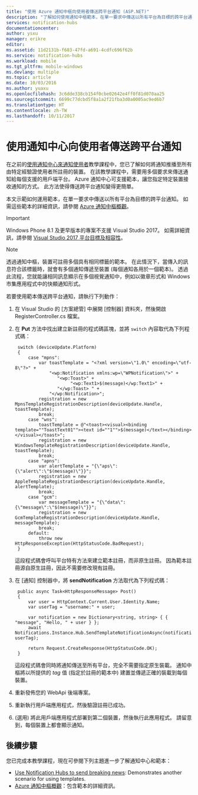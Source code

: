 ```yaml
---
title: "使用 Azure 通知中樞向使用者傳送跨平台通知 (ASP.NET)"
description: "了解如何使用通知中樞範本，在單一要求中傳送以所有平台為目標的跨平台通知。"
services: notification-hubs
documentationcenter: 
author: ysxu
manager: erikre
editor: 
ms.assetid: 11d2131b-f683-47fd-a691-4cdfc696f62b
ms.service: notification-hubs
ms.workload: mobile
ms.tgt_pltfrm: mobile-windows
ms.devlang: multiple
ms.topic: article
ms.date: 10/03/2016
ms.author: yuaxu
ms.openlocfilehash: 3c6dde338cb154f0cbe02642e4ff0f81d070aa25
ms.sourcegitcommit: 6699c77dcbd5f8a1a2f21fba3d0a0005ac9ed6b7
ms.translationtype: HT
ms.contentlocale: zh-TW
ms.lasthandoff: 10/11/2017
---
```

# <a name="send-cross-platform-notifications-to-users-with-notification-hubs"></a>使用通知中心向使用者傳送跨平台通知
在之前的[使用通知中心來通知使用者]教學課程中，您已了解如何將通知推播至所有由特定經驗證使用者所註冊的裝置。 在該教學課程中，需要用多個要求來傳送通知給每個支援的用戶端平台。 Azure 通知中心可支援範本，讓您指定特定裝置接收通知的方式。 此方法使得傳送跨平台通知變得更簡單。 

本文示範如何運用範本，在單一要求中傳送以所有平台為目標的跨平台通知。 如需這些範本的詳細資訊，請參閱 [Azure 通知中樞概觀][Templates]。

> [!IMPORTANT]
> Windows Phone 8.1 及更早版本的專案不支援 Visual Studio 2017。 如需詳細資訊，請參閱 [Visual Studio 2017 平台目標及相容性](https://www.visualstudio.com/en-us/productinfo/vs2017-compatibility-vs)。

> [!NOTE]
> 透過通知中樞，裝置可註冊多個具有相同標籤的範本。 在此情況下，當傳入的訊息符合該標籤時，就會有多個通知傳遞至裝置 (每個通知各用於一個範本)。 透過此流程，您就能讓相同訊息顯示在多個視覺通知中，例如以徽章形式和 Windows 市集應用程式中的快顯通知形式。
> 
> 

若要使用範本傳送跨平台通知，請執行下列動作：

1. 在 Visual Studio 的 [方案總管] 中展開 [控制器]  資料夾，然後開啟 RegisterController.cs 檔案。

2. 在 **Put** 方法中找出建立新註冊的程式碼區塊，並將 `switch` 內容取代為下列程式碼：
   
        switch (deviceUpdate.Platform)
        {
            case "mpns":
                var toastTemplate = "<?xml version=\"1.0\" encoding=\"utf-8\"?>" +
                    "<wp:Notification xmlns:wp=\"WPNotification\">" +
                       "<wp:Toast>" +
                            "<wp:Text1>$(message)</wp:Text1>" +
                       "</wp:Toast> " +
                    "</wp:Notification>";
                registration = new MpnsTemplateRegistrationDescription(deviceUpdate.Handle, toastTemplate);
                break;
            case "wns":
                toastTemplate = @"<toast><visual><binding template=""ToastText01""><text id=""1"">$(message)</text></binding></visual></toast>";
                registration = new WindowsTemplateRegistrationDescription(deviceUpdate.Handle, toastTemplate);
                break;
            case "apns":
                var alertTemplate = "{\"aps\":{\"alert\":\"$(message)\"}}";
                registration = new AppleTemplateRegistrationDescription(deviceUpdate.Handle, alertTemplate);
                break;
            case "gcm":
                var messageTemplate = "{\"data\":{\"message\":\"$(message)\"}}";
                registration = new GcmTemplateRegistrationDescription(deviceUpdate.Handle, messageTemplate);
                break;
            default:
                throw new HttpResponseException(HttpStatusCode.BadRequest);
        }
   
    這段程式碼會呼叫平台特有方法來建立範本註冊，而非原生註冊。 因為範本註冊源自原生註冊，因此不需要修改現有註冊。

3. 在 [通知] 控制器中，將 **sendNotification** 方法取代為下列程式碼：
   
        public async Task<HttpResponseMessage> Post()
        {
            var user = HttpContext.Current.User.Identity.Name;
            var userTag = "username:" + user;
   
            var notification = new Dictionary<string, string> { { "message", "Hello, " + user } };
            await Notifications.Instance.Hub.SendTemplateNotificationAsync(notification, userTag);
   
            return Request.CreateResponse(HttpStatusCode.OK);
        }
   
    這段程式碼會同時將通知傳送至所有平台，完全不需要指定原生裝載。 通知中樞將以所提供的 *tag* 值 (指定於註冊的範本中) 建置並傳遞正確的裝載到每個裝置。

4. 重新發佈您的 WebApi 後端專案。

5. 重新執行用戶端應用程式，然後驗證註冊已成功。

6. (選用) 將此用戶端應用程式部署到第二個裝置，然後執行此應用程式。
    請留意到，每個裝置上都會顯示通知。

## <a name="next-steps"></a>後續步驟
您已完成本教學課程，現在可參閱下列主題進一步了解通知中心和範本：

* [Use Notification Hubs to send breaking news]: Demonstrates another scenario for using templates.
* [Azure 通知中樞概觀][Templates]：包含範本的詳細資訊。

<!-- Anchors. -->

<!-- Images. -->




<!-- URLs. -->
[Push to users ASP.NET]: /manage/services/notification-hubs/notify-users-aspnet
[Push to users Mobile Services]: /manage/services/notification-hubs/notify-users/
[Visual Studio 2012 Express for Windows 8]: http://go.microsoft.com/fwlink/?LinkId=257546

[Use Notification Hubs to send breaking news]: notification-hubs-windows-notification-dotnet-push-xplat-segmented-wns.md
[Azure Notification Hubs]: http://go.microsoft.com/fwlink/p/?LinkId=314257
[使用通知中心來通知使用者]: notification-hubs-aspnet-backend-windows-dotnet-wns-notification.md
[Templates]: http://go.microsoft.com/fwlink/p/?LinkId=317339
[Notification Hub How to for Windows Store]: http://msdn.microsoft.com/library/windowsazure/jj927172.aspx
